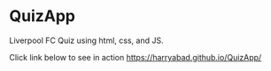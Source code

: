 # QuizApp

Liverpool FC Quiz using html, css, and JS.

Click link below to see in action https://harryabad.github.io/QuizApp/
